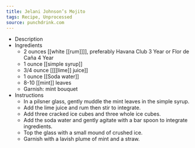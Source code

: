 ```yaml
---
title: Jelani Johnson’s Mojito
tags: Recipe, Unprocessed
source: punchdrink.com
---
```


- Description
- Ingredients
	- 2 ounces [[white [[rum]]]], preferably Havana Club 3 Year or Flor de Caña 4 Year
	- 1 ounce [[simple syrup]]
	- 3/4 ounce [[[[lime]] juice]]
	- 1 ounce [[Soda water]]
	- 8-10 [[mint]] leaves
	- Garnish: mint bouquet
- Instructions
	- In a pilsner glass, gently muddle the mint leaves in the simple syrup.
	- Add the lime juice and rum then stir to integrate.
	- Add three cracked ice cubes and three whole ice cubes.
	- Add the soda water and gently agitate with a bar spoon to integrate ingredients.
	- Top the glass with a small mound of crushed ice.
	- Garnish with a lavish plume of mint and a straw.